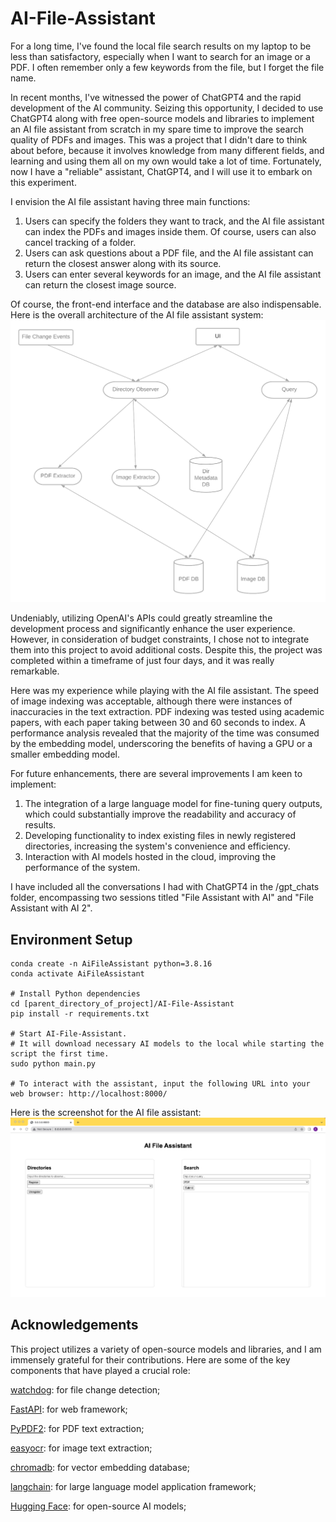 # AI-File-Assistant

For a long time, I've found the local file search results on my laptop to be less than satisfactory, especially when I want to search for an image or a PDF. I often remember only a few keywords from the file, but I forget the file name.

In recent months, I've witnessed the power of ChatGPT4 and the rapid development of the AI community. Seizing this opportunity, I decided to use ChatGPT4 along with free open-source models and libraries to implement an AI file assistant from scratch in my spare time to improve the search quality of PDFs and images. This was a project that I didn't dare to think about before, because it involves knowledge from many different fields, and learning and using them all on my own would take a lot of time. Fortunately, now I have a "reliable" assistant, ChatGPT4, and I will use it to embark on this experiment.

I envision the AI file assistant having three main functions:

1. Users can specify the folders they want to track, and the AI file assistant can index the PDFs and images inside them. Of course, users can also cancel tracking of a folder.
2. Users can ask questions about a PDF file, and the AI file assistant can return the closest answer along with its source.
3. Users can enter several keywords for an image, and the AI file assistant can return the closest image source.

Of course, the front-end interface and the database are also indispensable. Here is the overall architecture of the AI file assistant system:
![Overall architecture](./overall_architecture.png)

Undeniably, utilizing OpenAI's APIs could greatly streamline the development process and significantly enhance the user experience. However, in consideration of budget constraints, I chose not to integrate them into this project to avoid additional costs. Despite this, the project was completed within a timeframe of just four days, and it was really remarkable.

Here was my experience while playing with the AI file assistant. The speed of image indexing was acceptable, although there were instances of inaccuracies in the text extraction. PDF indexing was tested using academic papers, with each paper taking between 30 and 60 seconds to index. A performance analysis revealed that the majority of the time was consumed by the embedding model, underscoring the benefits of having a GPU or a smaller embedding model.

For future enhancements, there are several improvements I am keen to implement:
1. The integration of a large language model for fine-tuning query outputs, which could substantially improve the readability and accuracy of results.
2. Developing functionality to index existing files in newly registered directories, increasing the system's convenience and efficiency.
3. Interaction with AI models hosted in the cloud, improving the performance of the system.

I have included all the conversations I had with ChatGPT4 in the /gpt_chats folder, encompassing two sessions titled "File Assistant with AI" and "File Assistant with AI 2".


## Environment Setup
```
conda create -n AiFileAssistant python=3.8.16
conda activate AiFileAssistant

# Install Python dependencies
cd [parent_directory_of_project]/AI-File-Assistant
pip install -r requirements.txt

# Start AI-File-Assistant.
# It will download necessary AI models to the local while starting the script the first time.
sudo python main.py

# To interact with the assistant, input the following URL into your web browser: http://localhost:8000/
```

Here is the screenshot for the AI file assistant:
![Screenshot](./ui_screenshot.jpg)

## Acknowledgements
This project utilizes a variety of open-source models and libraries, and I am immensely grateful for their contributions. Here are some of the key components that have played a crucial role:

[watchdog](https://pypi.org/project/watchdog/): for file change detection;

[FastAPI](https://fastapi.tiangolo.com/lo/): for web framework;

[PyPDF2](https://pypi.org/project/PyPDF2/): for PDF text extraction;

[easyocr](https://pypi.org/project/easyocr/): for image text extraction;

[chromadb](https://docs.trychroma.com/): for vector embedding database;

[langchain](https://python.langchain.com/en/latest/index.html): for large language model application framework;

[Hugging Face](https://huggingface.co/): for open-source AI models;